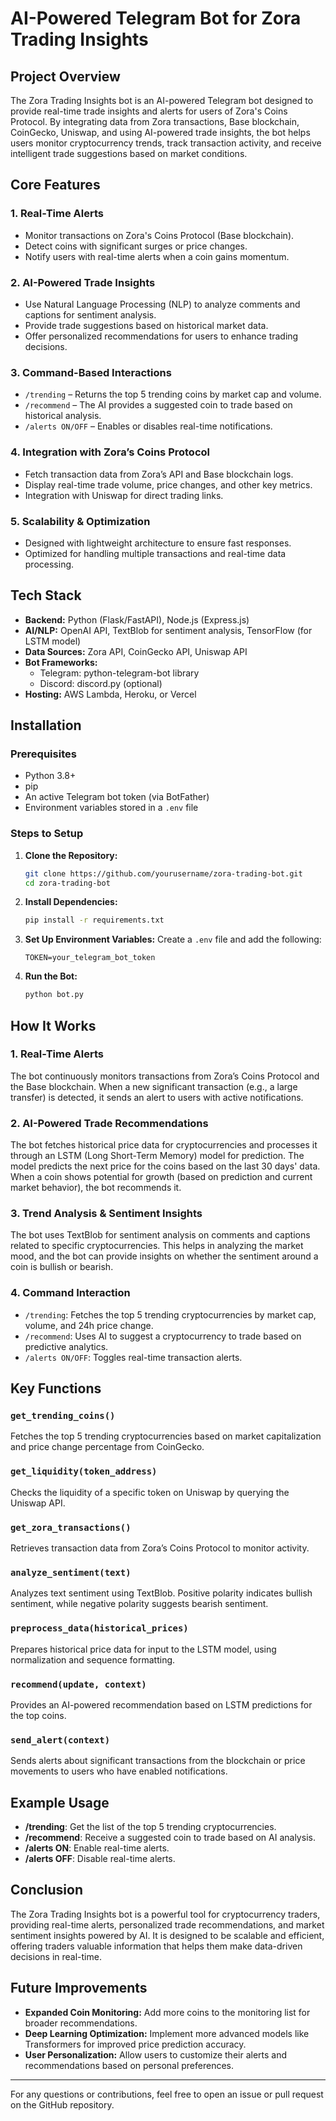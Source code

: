 # AI-Powered Telegram Bot for Zora Trading Insights

## Project Overview

The Zora Trading Insights bot is an AI-powered Telegram bot designed to provide real-time trade insights and alerts for users of Zora's Coins Protocol. By integrating data from Zora transactions, Base blockchain, CoinGecko, Uniswap, and using AI-powered trade insights, the bot helps users monitor cryptocurrency trends, track transaction activity, and receive intelligent trade suggestions based on market conditions.

## Core Features

### 1. **Real-Time Alerts**
- Monitor transactions on Zora's Coins Protocol (Base blockchain).
- Detect coins with significant surges or price changes.
- Notify users with real-time alerts when a coin gains momentum.

### 2. **AI-Powered Trade Insights**
- Use Natural Language Processing (NLP) to analyze comments and captions for sentiment analysis.
- Provide trade suggestions based on historical market data.
- Offer personalized recommendations for users to enhance trading decisions.

### 3. **Command-Based Interactions**
- `/trending` – Returns the top 5 trending coins by market cap and volume.
- `/recommend` – The AI provides a suggested coin to trade based on historical analysis.
- `/alerts ON/OFF` – Enables or disables real-time notifications.

### 4. **Integration with Zora’s Coins Protocol**
- Fetch transaction data from Zora’s API and Base blockchain logs.
- Display real-time trade volume, price changes, and other key metrics.
- Integration with Uniswap for direct trading links.

### 5. **Scalability & Optimization**
- Designed with lightweight architecture to ensure fast responses.
- Optimized for handling multiple transactions and real-time data processing.

## Tech Stack

- **Backend:** Python (Flask/FastAPI), Node.js (Express.js)
- **AI/NLP:** OpenAI API, TextBlob for sentiment analysis, TensorFlow (for LSTM model)
- **Data Sources:** Zora API, CoinGecko API, Uniswap API
- **Bot Frameworks:**
  - Telegram: python-telegram-bot library
  - Discord: discord.py (optional)
- **Hosting:** AWS Lambda, Heroku, or Vercel

## Installation

### Prerequisites
- Python 3.8+
- pip
- An active Telegram bot token (via BotFather)
- Environment variables stored in a `.env` file

### Steps to Setup

1. **Clone the Repository:**
   ```bash
   git clone https://github.com/yourusername/zora-trading-bot.git
   cd zora-trading-bot
   ```

2. **Install Dependencies:**
   ```bash
   pip install -r requirements.txt
   ```

3. **Set Up Environment Variables:**
   Create a `.env` file and add the following:
   ```env
   TOKEN=your_telegram_bot_token
   ```

4. **Run the Bot:**
   ```bash
   python bot.py
   ```

## How It Works

### **1. Real-Time Alerts**

The bot continuously monitors transactions from Zora’s Coins Protocol and the Base blockchain. When a new significant transaction (e.g., a large transfer) is detected, it sends an alert to users with active notifications.

### **2. AI-Powered Trade Recommendations**

The bot fetches historical price data for cryptocurrencies and processes it through an LSTM (Long Short-Term Memory) model for prediction. The model predicts the next price for the coins based on the last 30 days' data. When a coin shows potential for growth (based on prediction and current market behavior), the bot recommends it.

### **3. Trend Analysis & Sentiment Insights**

The bot uses TextBlob for sentiment analysis on comments and captions related to specific cryptocurrencies. This helps in analyzing the market mood, and the bot can provide insights on whether the sentiment around a coin is bullish or bearish.

### **4. Command Interaction**

- `/trending`: Fetches the top 5 trending cryptocurrencies by market cap, volume, and 24h price change.
- `/recommend`: Uses AI to suggest a cryptocurrency to trade based on predictive analytics.
- `/alerts ON/OFF`: Toggles real-time transaction alerts.

## Key Functions

### `get_trending_coins()`
Fetches the top 5 trending cryptocurrencies based on market capitalization and price change percentage from CoinGecko.

### `get_liquidity(token_address)`
Checks the liquidity of a specific token on Uniswap by querying the Uniswap API.

### `get_zora_transactions()`
Retrieves transaction data from Zora’s Coins Protocol to monitor activity.

### `analyze_sentiment(text)`
Analyzes text sentiment using TextBlob. Positive polarity indicates bullish sentiment, while negative polarity suggests bearish sentiment.

### `preprocess_data(historical_prices)`
Prepares historical price data for input to the LSTM model, using normalization and sequence formatting.

### `recommend(update, context)`
Provides an AI-powered recommendation based on LSTM predictions for the top coins.

### `send_alert(context)`
Sends alerts about significant transactions from the blockchain or price movements to users who have enabled notifications.

## Example Usage

- **/trending**: Get the list of the top 5 trending cryptocurrencies.
- **/recommend**: Receive a suggested coin to trade based on AI analysis.
- **/alerts ON**: Enable real-time alerts.
- **/alerts OFF**: Disable real-time alerts.

## Conclusion

The Zora Trading Insights bot is a powerful tool for cryptocurrency traders, providing real-time alerts, personalized trade recommendations, and market sentiment insights powered by AI. It is designed to be scalable and efficient, offering traders valuable information that helps them make data-driven decisions in real-time.

## Future Improvements

- **Expanded Coin Monitoring:** Add more coins to the monitoring list for broader recommendations.
- **Deep Learning Optimization:** Implement more advanced models like Transformers for improved price prediction accuracy.
- **User Personalization:** Allow users to customize their alerts and recommendations based on personal preferences.

---

For any questions or contributions, feel free to open an issue or pull request on the GitHub repository.

